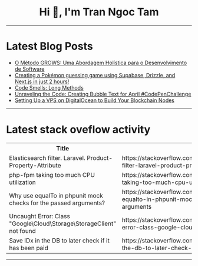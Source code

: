 <h1 align="center">Hi 👋, I'm Tran Ngoc Tam</h1>

---

# Latest Blog Posts 
<!-- BLOG-POST-LIST:START -->
- [O Método GROWS: Uma Abordagem Holística para o Desenvolvimento de Software](https://dev.to/elixir_utfpr/o-metodo-grows-uma-abordagem-holistica-para-o-desenvolvimento-de-software-3b83)
- [Creating a Pokémon guessing game using Supabase, Drizzle, and Next.js in just 2 hours!](https://dev.to/asheeshh/creating-a-pokemon-guessing-game-using-supabase-drizzle-and-nextjs-in-just-2-hours-1m9o)
- [Code Smells: Long Methods](https://dev.to/matheusgomes062/code-smells-long-methods-5f2p)
- [Unraveling the Code: Creating Bubble Text for April #CodePenChallenge](https://dev.to/juliianikitina/unraveling-the-code-creating-bubble-text-for-april-codepenchallenge-2fb8)
- [Setting Up a VPS on DigitalOcean to Build Your Blockchain Nodes](https://dev.to/tomtomdu73/setting-up-a-vps-on-digitalocean-to-build-your-blockchain-nodes-4iic)
<!-- BLOG-POST-LIST:END -->

---

# Latest stack oveflow activity
<table>
  <tr><th>Title</th><th>Link</th></tr>
  <!-- STACKOVERFLOW:START --><tr><td>Elasticsearch filter. Laravel. Product-Property-Attribute</td><td>https://stackoverflow.com/questions/78374524/elasticsearch-filter-laravel-product-property-attribute</td></tr><tr><td>php-fpm taking too much CPU utilization</td><td>https://stackoverflow.com/questions/78374466/php-fpm-taking-too-much-cpu-utilization</td></tr><tr><td>Why use equalTo in phpunit mock checks for the passed arguments?</td><td>https://stackoverflow.com/questions/78374460/why-use-equalto-in-phpunit-mock-checks-for-the-passed-arguments</td></tr><tr><td>Uncaught Error: Class &quot;Google\Cloud\Storage\StorageClient&quot; not found</td><td>https://stackoverflow.com/questions/78374300/uncaught-error-class-google-cloud-storage-storageclient-not-found</td></tr><tr><td>Save IDx in the DB to later check if it has been paid</td><td>https://stackoverflow.com/questions/78373960/save-idx-in-the-db-to-later-check-if-it-has-been-paid</td></tr><!-- STACKOVERFLOW:END -->
</table>

---


